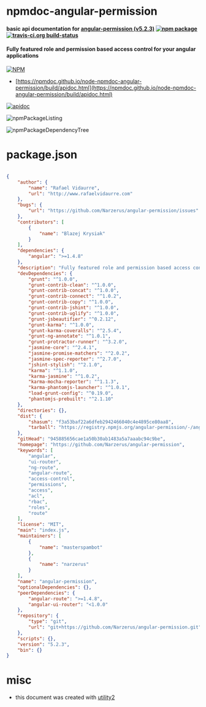 # npmdoc-angular-permission

#### basic api documentation for  [angular-permission (v5.2.3)](https://github.com/Narzerus/angular-permission)  [![npm package](https://img.shields.io/npm/v/npmdoc-angular-permission.svg?style=flat-square)](https://www.npmjs.org/package/npmdoc-angular-permission) [![travis-ci.org build-status](https://api.travis-ci.org/npmdoc/node-npmdoc-angular-permission.svg)](https://travis-ci.org/npmdoc/node-npmdoc-angular-permission)

#### Fully featured role and permission based access control for your angular applications

[![NPM](https://nodei.co/npm/angular-permission.png?downloads=true&downloadRank=true&stars=true)](https://www.npmjs.com/package/angular-permission)

- [https://npmdoc.github.io/node-npmdoc-angular-permission/build/apidoc.html](https://npmdoc.github.io/node-npmdoc-angular-permission/build/apidoc.html)

[![apidoc](https://npmdoc.github.io/node-npmdoc-angular-permission/build/screenCapture.buildCi.browser.%252Ftmp%252Fbuild%252Fapidoc.html.png)](https://npmdoc.github.io/node-npmdoc-angular-permission/build/apidoc.html)

![npmPackageListing](https://npmdoc.github.io/node-npmdoc-angular-permission/build/screenCapture.npmPackageListing.svg)

![npmPackageDependencyTree](https://npmdoc.github.io/node-npmdoc-angular-permission/build/screenCapture.npmPackageDependencyTree.svg)



# package.json

```json

{
    "author": {
        "name": "Rafael Vidaurre",
        "url": "http://www.rafaelvidaurre.com"
    },
    "bugs": {
        "url": "https://github.com/Narzerus/angular-permission/issues"
    },
    "contributors": [
        {
            "name": "Blazej Krysiak"
        }
    ],
    "dependencies": {
        "angular": ">=1.4.8"
    },
    "description": "Fully featured role and permission based access control for your angular applications",
    "devDependencies": {
        "grunt": "^1.0.0",
        "grunt-contrib-clean": "^1.0.0",
        "grunt-contrib-concat": "^1.0.0",
        "grunt-contrib-connect": "^1.0.2",
        "grunt-contrib-copy": "^1.0.0",
        "grunt-contrib-jshint": "^1.0.0",
        "grunt-contrib-uglify": "^1.0.0",
        "grunt-jsbeautifier": "^0.2.12",
        "grunt-karma": "^1.0.0",
        "grunt-karma-coveralls": "^2.5.4",
        "grunt-ng-annotate": "^1.0.1",
        "grunt-protractor-runner": "^3.2.0",
        "jasmine-core": "^2.4.1",
        "jasmine-promise-matchers": "^2.0.2",
        "jasmine-spec-reporter": "^2.7.0",
        "jshint-stylish": "^2.1.0",
        "karma": "^1.1.0",
        "karma-jasmine": "^1.0.2",
        "karma-mocha-reporter": "^1.1.3",
        "karma-phantomjs-launcher": "^1.0.1",
        "load-grunt-config": "^0.19.0",
        "phantomjs-prebuilt": "^2.1.10"
    },
    "directories": {},
    "dist": {
        "shasum": "f3a53baf22a6dfeb2942466040c4e4895ce80aa8",
        "tarball": "https://registry.npmjs.org/angular-permission/-/angular-permission-5.2.3.tgz"
    },
    "gitHead": "945885656cae1a50b30ab1483a5a7aaabc94c9be",
    "homepage": "https://github.com/Narzerus/angular-permission",
    "keywords": [
        "angular",
        "ui-router",
        "ng-route",
        "angular-route",
        "access-control",
        "permissions",
        "access",
        "acl",
        "rbac",
        "roles",
        "route"
    ],
    "license": "MIT",
    "main": "index.js",
    "maintainers": [
        {
            "name": "masterspambot"
        },
        {
            "name": "narzerus"
        }
    ],
    "name": "angular-permission",
    "optionalDependencies": {},
    "peerDependencies": {
        "angular-route": ">=1.4.8",
        "angular-ui-router": "<1.0.0"
    },
    "repository": {
        "type": "git",
        "url": "git+https://github.com/Narzerus/angular-permission.git"
    },
    "scripts": {},
    "version": "5.2.3",
    "bin": {}
}
```



# misc
- this document was created with [utility2](https://github.com/kaizhu256/node-utility2)
